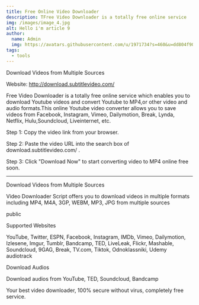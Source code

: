 ```yaml
---
title: Free Online Video Downloader
description: TFree Video Downloader is a totally free online service
img: /images/image_4.jpg
alt: Hello i'm article 9
author: 
  name: Admin
  img: https://avatars.githubusercontent.com/u/1971734?s=460&u=dd804f90460ba4daa5596d234306399c7a7bde3f&v=4
tags:
  - tools
---
```

Download Videos from Multiple Sources

Website: http://download.subtitlevideo.com/

Free Video Downloader is a totally free online service which enables you to download Youtube videos and convert Youtube to MP4,or other video and audio formats.This online Youtube video converter allows you to save videos from Facebook, Instagram, Vimeo, Dailymotion, Break, Lynda, Netflix, Hulu,Soundcloud, Liveinternet, etc.

Step 1: Copy the video link from your browser.

Step 2: Paste the video URL into the search box of download.subtitlevideo.com/ .

Step 3: Click "Download Now" to start converting video to MP4 online free soon.

_________________________________________________________________________

Download Videos from Multiple Sources

Video Downloader Script offers you to download videos in multiple formats including MP4, M4A, 3GP, WEBM, MP3, JPG from multiple sources

public

Supported Websites

YouTube, Twitter, ESPN, Facebook, Instagram, IMDb, Vimeo, Dailymotion, Izlesene, Imgur, Tumblr, Bandcamp, TED, LiveLeak, Flickr, Mashable, Soundcloud, 9GAG, Break, TV.com, Tiktok, Odnoklassniki, Udemy audiotrack

Download Audios

Download audios from YouTube, TED, Soundcloud, Bandcamp



Your best video downloader, 100% secure without virus, completely free service. 

